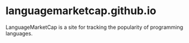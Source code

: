 # languagemarketcap.github.io
LanguageMarketCap is a site for tracking the popularity of programming languages.
